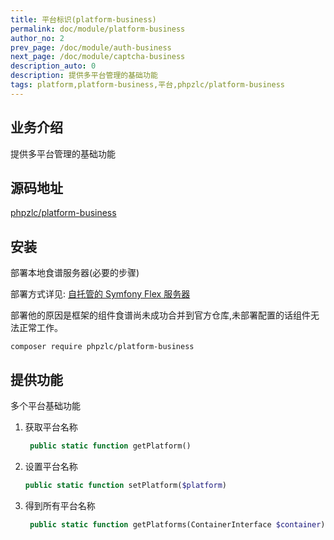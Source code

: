 ```yaml
---
title: 平台标识(platform-business)
permalink: doc/module/platform-business
author_no: 2
prev_page: /doc/module/auth-business
next_page: /doc/module/captcha-business
description_auto: 0
description: 提供多平台管理的基础功能
tags: platform,platform-business,平台,phpzlc/platform-business
---
```

## 业务介绍

提供多平台管理的基础功能

## 源码地址

[phpzlc/platform-business](https://github.com/phpzlc/platform-business) 

## 安装

部署本地食谱服务器(必要的步骤)

部署方式详见: [自托管的 Symfony Flex 服务器](/doc/symfony-flex)

部署他的原因是框架的组件食谱尚未成功合并到官方仓库,未部署配置的话组件无法正常工作。

```shell
composer require phpzlc/platform-business
```

## 提供功能

多个平台基础功能

1. 获取平台名称

   ```php
    public static function getPlatform()
   ```
2. 设置平台名称
    
    ```php
    public static function setPlatform($platform)
    ```
3. 得到所有平台名称
   ```php
    public static function getPlatforms(ContainerInterface $container)
   ```